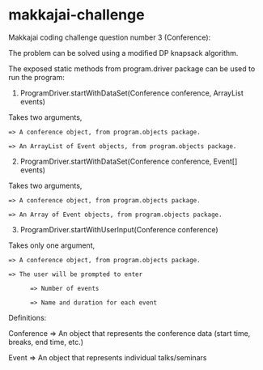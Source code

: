 # makkajai-challenge

Makkajai coding challenge question number 3 (Conference):

The problem can be solved using a modified DP knapsack algorithm.

The exposed static methods from program.driver package can be used to run the program:

1. ProgramDriver.startWithDataSet(Conference conference, ArrayList<Event> events)

  Takes two arguments,

    => A conference object, from program.objects package.

    => An ArrayList of Event objects, from program.objects package. 

2. ProgramDriver.startWithDataSet(Conference conference, Event[] events)

  Takes two arguments,

    => A conference object, from program.objects package.

    => An Array of Event objects, from program.objects package. 

3. ProgramDriver.startWithUserInput(Conference conference)

  Takes only one argument,

    => A conference object, from program.objects package.

    => The user will be prompted to enter 
          
          => Number of events   
          
          => Name and duration for each event



Definitions:

Conference => An object that represents the conference data (start time, breaks, end time, etc.) 

Event => An object that represents individual talks/seminars 



